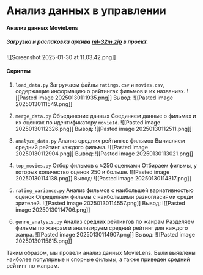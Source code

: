 # Анализ данных в управлении
#### Анализ данных MovieLens

##### Загрузка и распаковка архива [ml-32m.zip](https://files.grouplens.org/datasets/movielens/ml-32m.zip) в проект.
   ![[Screenshot 2025-01-30 at 11.03.42.png]]
   
#### Скрипты
1. `load_data.py`
   Загружаем файлы `ratings.csv` и `movies.csv`, содержащие информацию о рейтингах фильмов и их названиях.
![[Pasted image 20250130111935.png]]
Вывод:
![[Pasted image 20250130111549.png]]

2. `merge_data.py`
   Объединение данных
    Соединяем данные о фильмах и их оценках по идентификатору `movieId`.
![[Pasted image 20250130112326.png]]
Вывод:
![[Pasted image 20250130112511.png]]

3. `analyze_data.py`
   Анализ средних рейтингов фильмов
    Вычисляем средний рейтинг каждого фильма.
![[Pasted image 20250130112904.png]]
   Вывод:
![[Pasted image 20250130113021.png]]

4. `top_movies.py`
   Отбор фильмов с ≥250 оценками
    Отбираем фильмы, у которых количество оценок 250 и больше.
![[Pasted image 20250130114138.png]]
   Вывод:
![[Pasted image 20250130114317.png]]

5. `rating_variance.py`
   Анализ фильмов с наибольшей вариативностью оценок
    Определяем фильмы с наибольшими разногласиями среди зрителей.
![[Pasted image 20250130114557.png]]
   Вывод:
![[Pasted image 20250130114706.png]]

6. `genre_analysis.py`
   Анализ средних рейтингов по жанрам
    Разделяем фильмы по жанрам и анализируем средний рейтинг для каждого жанра.
![[Pasted image 20250130114907.png]]
   Вывод:
![[Pasted image 20250130115815.png]]

Таким образом, мы провели анализ данных MovieLens. Были выявлены наиболее популярные и спорные фильмы, а также приведен средний рейтинг по жанрам.